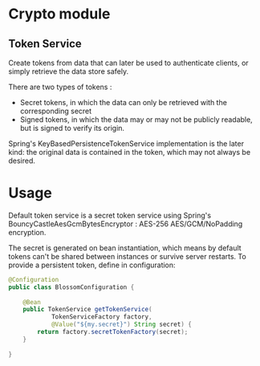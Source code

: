 # Crypto module

## Token Service

Create tokens from data that can later be used to authenticate clients, or
simply retrieve the data store safely.

There are two types of tokens :
- Secret tokens, in which the data can only be retrieved with the
corresponding secret
- Signed tokens, in which the data may or may not be publicly readable,
but is signed to verify its origin.

Spring's KeyBasedPersistenceTokenService implementation is the later kind: 
the original data is contained in the token, which may not always be 
desired.

# Usage

Default token service is a secret token service using Spring's 
BouncyCastleAesGcmBytesEncryptor : AES-256 AES/GCM/NoPadding encryption.

The secret is generated on bean instantiation, which means by default tokens
can't be shared between instances or survive server restarts. To provide a
persistent token, define in configuration:

```java
@Configuration
public class BlossomConfiguration {
    
    @Bean
    public TokenService getTokenService(
            TokenServiceFactory factory,
            @Value("${my.secret}") String secret) {
        return factory.secretTokenFactory(secret);
    }
    
}
```